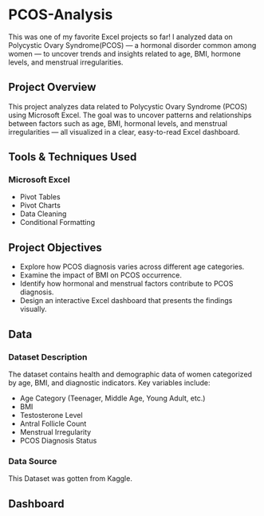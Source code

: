 # PCOS-Analysis
This was one of my favorite Excel projects so far!
I analyzed data on Polycystic Ovary Syndrome(PCOS) — a hormonal disorder common among women — to uncover trends and insights related to age, BMI, hormone levels, and menstrual irregularities.

## Project Overview
This project analyzes data related to Polycystic Ovary Syndrome (PCOS) using Microsoft Excel.
The goal was to uncover patterns and relationships between factors such as age, BMI, hormonal levels, and menstrual irregularities — all visualized in a clear, easy-to-read Excel dashboard.

## Tools & Techniques Used 
### Microsoft Excel
- Pivot Tables
- Pivot Charts
- Data Cleaning 
- Conditional Formatting

## Project Objectives
- Explore how PCOS diagnosis varies across different age categories.
- Examine the impact of BMI on PCOS occurrence.
- Identify how hormonal and menstrual factors contribute to PCOS diagnosis.
- Design an interactive Excel dashboard that presents the findings visually.

## Data
### Dataset Description
The dataset contains health and demographic data of women categorized by age, BMI, and diagnostic indicators.
Key variables include:
- Age Category (Teenager, Middle Age, Young Adult, etc.)
- BMI
- Testosterone Level
- Antral Follicle Count
- Menstrual Irregularity
- PCOS Diagnosis Status
### Data Source 
This Dataset was gotten from Kaggle. 

## Dashboard 










  
